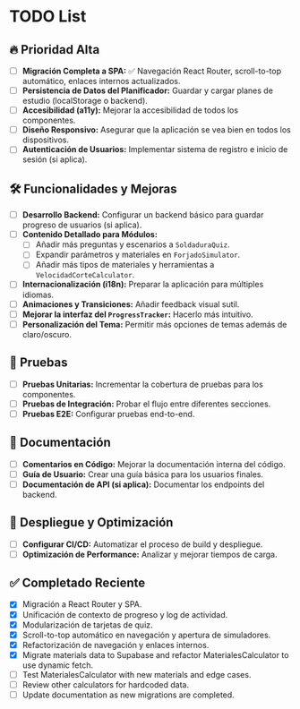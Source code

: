 # TODO List

## 🔥 Prioridad Alta

- [ ] **Migración Completa a SPA:** ✅ Navegación React Router, scroll-to-top automático, enlaces internos actualizados.
- [ ] **Persistencia de Datos del Planificador:** Guardar y cargar planes de estudio (localStorage o backend).
- [ ] **Accesibilidad (a11y):** Mejorar la accesibilidad de todos los componentes.
- [ ] **Diseño Responsivo:** Asegurar que la aplicación se vea bien en todos los dispositivos.
- [ ] **Autenticación de Usuarios:** Implementar sistema de registro e inicio de sesión (si aplica).

## 🛠️ Funcionalidades y Mejoras

- [ ] **Desarrollo Backend:** Configurar un backend básico para guardar progreso de usuarios (si aplica).
- [ ] **Contenido Detallado para Módulos:**
  - [ ] Añadir más preguntas y escenarios a `SoldaduraQuiz`.
  - [ ] Expandir parámetros y materiales en `ForjadoSimulator`.
  - [ ] Añadir más tipos de materiales y herramientas a `VelocidadCorteCalculator`.
- [ ] **Internacionalización (i18n):** Preparar la aplicación para múltiples idiomas.
- [ ] **Animaciones y Transiciones:** Añadir feedback visual sutil.
- [ ] **Mejorar la interfaz del `ProgressTracker`:** Hacerlo más intuitivo.
- [ ] **Personalización del Tema:** Permitir más opciones de temas además de claro/oscuro.

## 🧪 Pruebas

- [ ] **Pruebas Unitarias:** Incrementar la cobertura de pruebas para los componentes.
- [ ] **Pruebas de Integración:** Probar el flujo entre diferentes secciones.
- [ ] **Pruebas E2E:** Configurar pruebas end-to-end.

## 📝 Documentación

- [ ] **Comentarios en Código:** Mejorar la documentación interna del código.
- [ ] **Guía de Usuario:** Crear una guía básica para los usuarios finales.
- [ ] **Documentación de API (si aplica):** Documentar los endpoints del backend.

## 🚀 Despliegue y Optimización

- [ ] **Configurar CI/CD:** Automatizar el proceso de build y despliegue.
- [ ] **Optimización de Performance:** Analizar y mejorar tiempos de carga.

## ✅ Completado Reciente

- [x] Migración a React Router y SPA.
- [x] Unificación de contexto de progreso y log de actividad.
- [x] Modularización de tarjetas de quiz.
- [x] Scroll-to-top automático en navegación y apertura de simuladores.
- [x] Refactorización de navegación y enlaces internos.
- [x] Migrate materials data to Supabase and refactor MaterialesCalculator to use dynamic fetch.
- [ ] Test MaterialesCalculator with new materials and edge cases.
- [ ] Review other calculators for hardcoded data.
- [ ] Update documentation as new migrations are completed.
